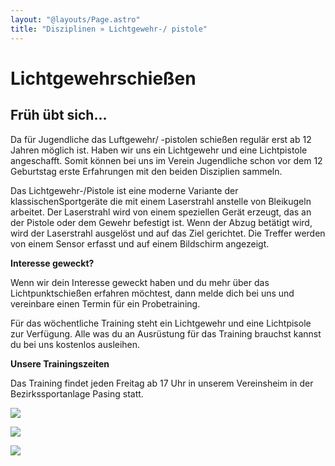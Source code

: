```yaml
---
layout: "@layouts/Page.astro"
title: "Disziplinen » Lichtgewehr-/ pistole"
---
```


# Lichtgewehr&shy;schießen

## Früh übt sich...

Da für Jugendliche das Luftgewehr/ -pistolen schießen regulär erst ab 12 Jahren möglich ist. Haben wir uns ein Lichtgewehr und eine Lichtpistole angeschafft. Somit können bei uns im Verein Jugendliche schon vor dem 12 Geburtstag erste Erfahrungen mit den beiden Disziplien sammeln.

Das Lichtgewehr-/Pistole ist eine moderne Variante der klassischenSportgeräte die mit einem Laserstrahl anstelle von Bleikugeln arbeitet. Der Laserstrahl wird von einem speziellen Gerät erzeugt, das an der Pistole oder dem Gewehr befestigt ist. Wenn der Abzug betätigt wird, wird der Laserstrahl ausgelöst und auf das Ziel gerichtet. Die Treffer werden von einem Sensor erfasst und auf einem Bildschirm angezeigt.

**Interesse geweckt?**

Wenn wir dein Interesse geweckt haben und du mehr über das Lichtpunktschießen erfahren möchtest, dann melde dich bei uns und vereinbare einen Termin für ein Probetraining.

Für das wöchentliche Training steht ein Lichtgewehr und eine Lichtpisole zur Verfügung. Alle was du an Ausrüstung für das Training brauchst kannst du bei uns kostenlos ausleihen.

**Unsere Trainingszeiten**

Das Training findet jeden Freitag ab 17 Uhr in unserem Vereinsheim in der Bezirkssportanlage Pasing statt.

![](/images/uploads/img_8376.jpg)

![](/images/uploads/img_8377.jpg)

![](/images/uploads/img_8378.jpg)
